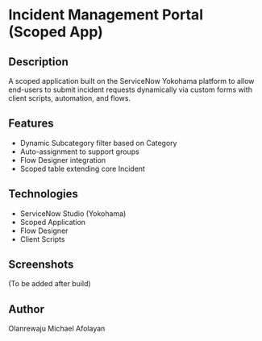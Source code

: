 # Incident Management Portal (Scoped App)

## Description
A scoped application built on the ServiceNow Yokohama platform to allow end-users to submit incident requests dynamically via custom forms with client scripts, automation, and flows.

## Features
- Dynamic Subcategory filter based on Category
- Auto-assignment to support groups
- Flow Designer integration
- Scoped table extending core Incident

## Technologies
- ServiceNow Studio (Yokohama)
- Scoped Application
- Flow Designer
- Client Scripts

## Screenshots
(To be added after build)

## Author
Olanrewaju Michael Afolayan

